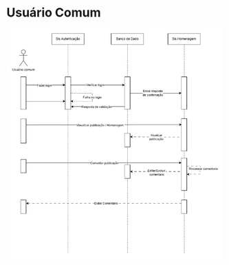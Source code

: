 # Usuário Comum
![<usuariocomum>](https://github.com/kenuysaa/app-homenagens-postumas/blob/main/diagramas-dinamicos/diagrama-sequencia-usuario-comum.jpg)
